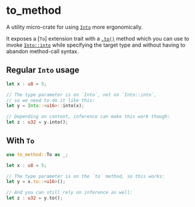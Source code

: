 # to_method

A utility micro-crate for using [`Into`](::core::convert::Into) more ergonomically.

It exposes a [`To`] extension trait with a [`.to()`](To::to) method
which you can use to invoke [`Into::into`](::core::convert::Into::into)
while specifying the target type and without having to abandon method-call syntax.

## Regular `Into` usage

```rust
let x : u8 = 5;

// The type parameter is on `Into`, not on `Into::into`,
// so we need to do it like this:
let y = Into::<u16>::into(x);

// Depending on context, inference can make this work though:
let z : u32 = y.into();
```

## With `To`

```rust
use to_method::To as _;

let x : u8 = 5;

// The type parameter is on the `to` method, so this works:
let y = x.to::<u16>();

// And you can still rely on inference as well:
let z : u32 = y.to();
```
